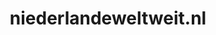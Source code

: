 ---
layout: post
title: "niederlandeweltweit.nl"
internal_url: "/dutchgov/niederlandeweltweit.nl.html"
subdomains_count: 2
all_subdomains_count: 14
urls_count: 2
ssl_rank: 0
http_rank: 70
url_link: /data/niederlandeweltweit.nl/urls.txt
all_subdomains_link: /data/niederlandeweltweit.nl/all_subdomains.txt
subdomains_link: /data/niederlandeweltweit.nl/subdomains.txt
categories: dutchgov
---